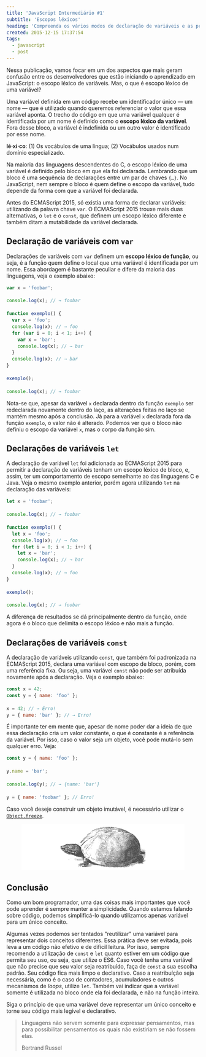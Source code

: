 ```yaml
---
title: 'JavaScript Intermediário #1'
subtitle: 'Escopos léxicos'
heading: 'Compreenda os vários modos de declaração de variáveis e as principais características do escopo léxico no JavaScript.'
created: 2015-12-15 17:37:54
tags:
  - javascript
  - post
---
```


Nessa publicação, vamos focar em um dos aspectos que mais geram confusão entre
os desenvolvedores que estão iniciando o aprendizado em JavaScript: o escopo
léxico de variáveis. Mas, o que é escopo léxico de uma variável?

Uma variável definida em um código recebe um identificador único — um nome — que
é utilizado quando queremos referenciar o valor que essa variável aponta. O
trecho do código em que uma variável qualquer é identificada por um nome é
definido como o **escopo léxico da variável**. Fora desse bloco, a variável é
indefinida ou um outro valor é identificado por esse nome.

<aside> <p> <b>lé·xi·co</b>: (1) Os vocábulos de uma língua; (2) Vocábulos
usados num domínio especializado. </p> </aside>

Na maioria das linguagens descendentes do C, o escopo léxico de uma variável é
definido pelo bloco em que ela foi declarada. Lembrando que um bloco é uma
sequência de declarações entre um par de chaves `{…}`. No JavaScript, nem sempre
o bloco é quem define o escopo da variável, tudo depende da forma com que a
variável foi declarada.

Antes do ECMAScript 2015, só existia uma forma de declarar variáveis: utilizando
da palavra chave `var`. O ECMAScript 2015 trouxe mais duas alternativas, o `let`
e o `const`, que definem um escopo léxico diferente e também ditam a
mutabilidade da variável declarada.

## Declaração de variáveis com `var`

Declarações de variáveis com `var` definem um **escopo léxico de função**, ou
seja, é a função quem define o local que uma variável é identificada por um
nome. Essa abordagem é bastante peculiar e difere da maioria das linguagens,
veja o exemplo abaixo:

```js
var x = 'foobar';

console.log(x); // → foobar

function exemplo() {
  var x = 'foo';
  console.log(x); // → foo
  for (var i = 0; i < 1; i++) {
    var x = 'bar';
    console.log(x); // → bar
  }
  console.log(x); // → bar
}

exemplo();

console.log(x); // → foobar
```

Nota-se que, apesar da variável `x` declarada dentro da função `exemplo` ser
redeclarada novamente dentro do laço, as alterações feitas no laço se mantém
mesmo após a conclusão. Já para a variável `x` declarada fora da função
`exemplo`, o valor não é alterado. Podemos ver que o bloco não definiu o escopo
da variável `x`, mas o corpo da função sim.

## Declarações de variáveis `let`

A declaração de variável `let` foi adicionada ao ECMAScript 2015 para permitir a
declaração de variáveis tenham um escopo léxico de bloco, e, assim, ter um
comportamento de escopo semelhante ao das linguagens C e Java. Veja o mesmo
exemplo anterior, porém agora utilizando `let` na declaração das variáveis:

```js
let x = 'foobar';

console.log(x); // → foobar

function exemplo() {
  let x = 'foo';
  console.log(x); // → foo
  for (let i = 0; i < 1; i++) {
    let x = 'bar';
    console.log(x); // → bar
  }
  console.log(x); // → foo
}

exemplo();

console.log(x); // → foobar
```

A diferença de resultados se dá principalmente dentro da função, onde agora é o
bloco que delimita o escopo léxico e não mais a função.

## Declarações de variáveis `const`

A declaração de variáveis utilizando `const`, que também foi padronizada na
ECMAScript 2015, declara uma variável com escopo de bloco, porém, com uma
referência fixa. Ou seja, uma variável `const` não pode ser atribuída novamente
após a declaração. Veja o exemplo abaixo:

```js
const x = 42;
const y = { name: 'foo' };

x = 42; // → Erro!
y = { name: 'bar' }; // → Erro!
```

É importante ter em mente que, apesar de nome poder dar a ideia de que essa
declaração cria um valor constante, o que é constante é a referência da
variável. Por isso, caso o valor seja um objeto, você pode mutá-lo sem qualquer
erro. Veja:

```js
const y = { name: 'foo' };

y.name = 'bar';

console.log(y); // → {name: 'bar'}

y = { name: 'foobar' }; // Erro!
```

Caso você deseje construir um objeto imutável, é necessário utilizar o
[`Object.freeze`](https://developer.mozilla.org/en-US/docs/Web/JavaScript/Reference/Global_Objects/Object/freeze).

<figure>
  <img
    src="/images/illustrations/turtle.svg"
    alt="Uma tartaruga."
    decoding="async"
    loading="lazy"
  />
</figure>

## Conclusão

Como um bom programador, uma das coisas mais importantes que você pode aprender
é sempre manter a simplicidade. Quando estamos falando sobre código, podemos
simplificá-lo quando utilizamos apenas variável para um único conceito.

Algumas vezes podemos ser tentados "reutilizar" uma variável para representar
dois conceitos diferentes. Essa prática deve ser evitada, pois leva a um código
não efetivo e de difícil leitura. Por isso, sempre recomendo a utilização de
`const` e `let` quanto estiver em um código que permita seu uso, ou seja, que
utilize o ES6. Caso você tenha uma variável que não precise que seu valor seja
reatribuído, faça de `const` a sua escolha padrão. Seu código fica mais limpo e
declarativo. Caso a reatribuíção seja necessária, como é o caso de contadores,
acumuladores e outros mecanismos de _loops_, utilize `let`. Também vai indicar
que a variável somente é utilizada no bloco onde ela foi declarada, e não na
função inteira.

Siga o princípio de que uma variável deve representar um único conceito e torne
seu código mais legível e declarativo.

<blockquote> <p> Linguagens não servem somente para expressar pensamentos, mas
para possibilitar pensamentos os quais não existiriam se não fossem elas. </p>
<footer>Bertrand Russel</footer> </blockquote>
